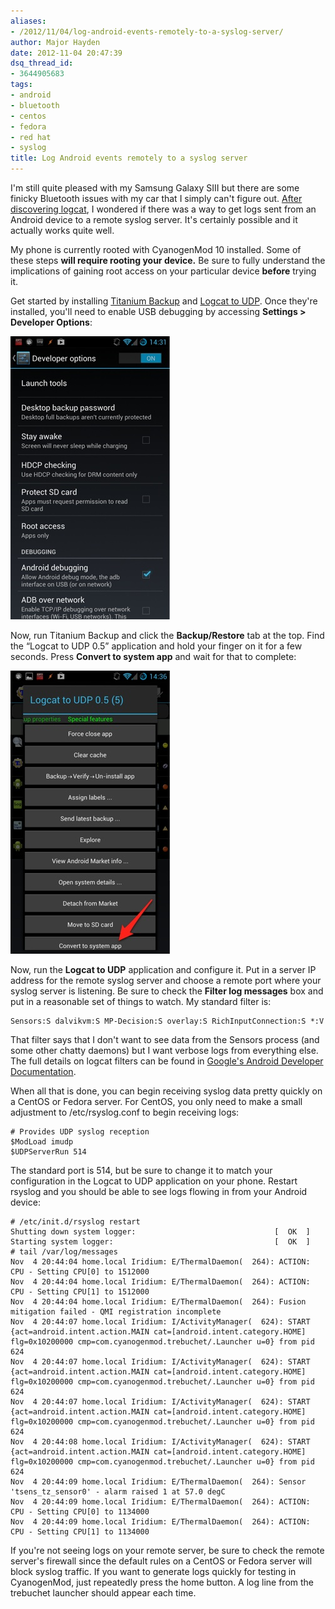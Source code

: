 ```yaml
---
aliases:
- /2012/11/04/log-android-events-remotely-to-a-syslog-server/
author: Major Hayden
date: 2012-11-04 20:47:39
dsq_thread_id:
- 3644905683
tags:
- android
- bluetooth
- centos
- fedora
- red hat
- syslog
title: Log Android events remotely to a syslog server
---
```


I'm still quite pleased with my Samsung Galaxy SIII but there are some finicky Bluetooth issues with my car that I simply can't figure out. [After discovering logcat][1], I wondered if there was a way to get logs sent from an Android device to a remote syslog server. It's certainly possible and it actually works quite well.

My phone is currently rooted with CyanogenMod 10 installed. Some of these steps **will require rooting your device.** Be sure to fully understand the implications of gaining root access on your particular device **before** trying it.

Get started by installing [Titanium Backup][2] and [Logcat to UDP][3]. Once they're installed, you'll need to enable USB debugging by accessing **Settings > Developer Options**:

![4]

Now, run Titanium Backup and click the **Backup/Restore** tab at the top. Find the &#8220;Logcat to UDP 0.5&#8221; application and hold your finger on it for a few seconds. Press **Convert to system app** and wait for that to complete:

![5]

Now, run the **Logcat to UDP** application and configure it. Put in a server IP address for the remote syslog server and choose a remote port where your syslog server is listening. Be sure to check the **Filter log messages** box and put in a reasonable set of things to watch. My standard filter is:

```
Sensors:S dalvikvm:S MP-Decision:S overlay:S RichInputConnection:S *:V
```

That filter says that I don't want to see data from the Sensors process (and some other chatty daemons) but I want verbose logs from everything else. The full details on logcat filters can be found in [Google's Android Developer Documentation][6].

When all that is done, you can begin receiving syslog data pretty quickly on a CentOS or Fedora server. For CentOS, you only need to make a small adjustment to /etc/rsyslog.conf to begin receiving logs:

```
# Provides UDP syslog reception
$ModLoad imudp
$UDPServerRun 514
```

The standard port is 514, but be sure to change it to match your configuration in the Logcat to UDP application on your phone. Restart rsyslog and you should be able to see logs flowing in from your Android device:

```
# /etc/init.d/rsyslog restart
Shutting down system logger:                               [  OK  ]
Starting system logger:                                    [  OK  ]
# tail /var/log/messages
Nov  4 20:44:04 home.local Iridium: E/ThermalDaemon(  264): ACTION: CPU - Setting CPU[0] to 1512000
Nov  4 20:44:04 home.local Iridium: E/ThermalDaemon(  264): ACTION: CPU - Setting CPU[1] to 1512000
Nov  4 20:44:04 home.local Iridium: E/ThermalDaemon(  264): Fusion mitigation failed - QMI registration incomplete
Nov  4 20:44:07 home.local Iridium: I/ActivityManager(  624): START {act=android.intent.action.MAIN cat=[android.intent.category.HOME] flg=0x10200000 cmp=com.cyanogenmod.trebuchet/.Launcher u=0} from pid 624
Nov  4 20:44:07 home.local Iridium: I/ActivityManager(  624): START {act=android.intent.action.MAIN cat=[android.intent.category.HOME] flg=0x10200000 cmp=com.cyanogenmod.trebuchet/.Launcher u=0} from pid 624
Nov  4 20:44:07 home.local Iridium: I/ActivityManager(  624): START {act=android.intent.action.MAIN cat=[android.intent.category.HOME] flg=0x10200000 cmp=com.cyanogenmod.trebuchet/.Launcher u=0} from pid 624
Nov  4 20:44:08 home.local Iridium: I/ActivityManager(  624): START {act=android.intent.action.MAIN cat=[android.intent.category.HOME] flg=0x10200000 cmp=com.cyanogenmod.trebuchet/.Launcher u=0} from pid 624
Nov  4 20:44:09 home.local Iridium: E/ThermalDaemon(  264): Sensor 'tsens_tz_sensor0' - alarm raised 1 at 57.0 degC
Nov  4 20:44:09 home.local Iridium: E/ThermalDaemon(  264): ACTION: CPU - Setting CPU[0] to 1134000
Nov  4 20:44:09 home.local Iridium: E/ThermalDaemon(  264): ACTION: CPU - Setting CPU[1] to 1134000
```


If you're not seeing logs on your remote server, be sure to check the remote server's firewall since the default rules on a CentOS or Fedora server will block syslog traffic. If you want to generate logs quickly for testing in CyanogenMod, just repeatedly press the home button. A log line from the trebuchet launcher should appear each time.

 [1]: https://twitter.com/rackerhacker/status/261292543965274113
 [2]: https://play.google.com/store/apps/details?id=com.keramidas.TitaniumBackup&hl=en
 [3]: https://play.google.com/store/apps/details?id=sk.madzik.android.logcatudp
 [4]: /wp-content/uploads/2012/11/2012-11-04-14.31.59.jpg
 [5]: /wp-content/uploads/2012/11/2012-11-04-14.36.18.jpg
 [6]: http://developer.android.com/tools/debugging/debugging-log.html#filteringOutput